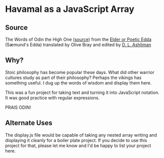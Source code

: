 # Havamal as a JavaScript Array

## Source
The Words of Odin the High One ([source](https://www.pitt.edu/~dash/havamal.html))
from the [Elder or Poetic Edda](https://en.wikipedia.org/wiki/Poetic_Edda)
(Sæmund's Edda)
translated by Olive Bray
and edited by [D. L. Ashliman](http://www.pitt.edu/~dash/ashliman.html)

## Why?

Stoic philosophy has become popular these days. What did other warrior cultures study as part of their philosophy? Perhaps the vikings has something useful. I dug up the words of wisdom and display them here.

This was a fun project for taking text and turning it into JavaScript notation. It was good practice with regular expressions.

PRAIS ODIN!

## Alternate Uses

The display.js file would be capable of taking any nested array writing and displaying it cleanly for a boiler plate project. If you decide to use this project for that, please let me know and I'd be happy to list your project here.